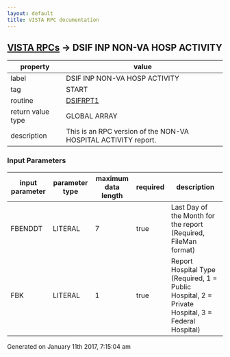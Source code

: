 ```yaml
---
layout: default
title: VISTA RPC documentation
---
```




## [VISTA RPCs](TableOfContent.md) &#8594; DSIF INP NON-VA HOSP ACTIVITY 

 property | value 
--- | --- 
 label | DSIF INP NON-VA HOSP ACTIVITY
 tag | START
 routine | [DSIFRPT1](http://code.osehra.org/dox/Routine_DSIFRPT1_source.html)
 return value type | GLOBAL ARRAY
 description | This is an RPC version of the NON-VA HOSPITAL ACTIVITY report.

### Input Parameters

| input parameter | parameter type | maximum data length | required | description | 
| --- | --- | --- | --- | --- | 
| FBENDDT | LITERAL | 7 | true | Last Day of the Month for the report (Required, FileMan format) | 
| FBK | LITERAL | 1 | true | Report Hospital Type (Required, 1 = Public Hospital, 2 = Private Hospital, 3 = Federal Hospital) | 




 Generated on January 11th 2017, 7:15:04 am